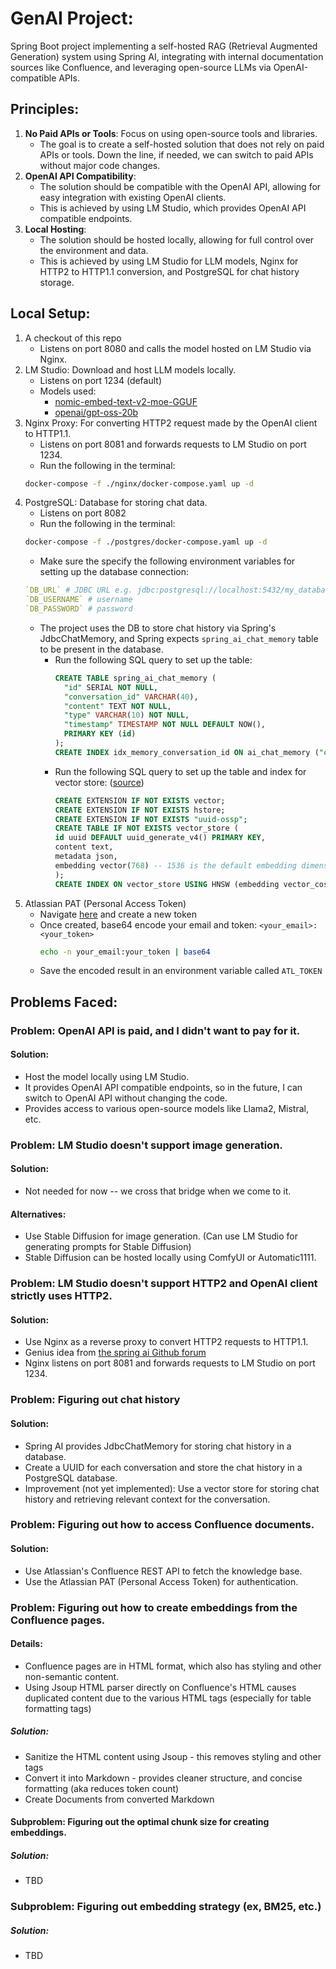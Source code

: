 # GenAI Project:

Spring Boot project implementing a self-hosted RAG (Retrieval Augmented Generation) system using Spring AI, integrating with internal documentation sources like Confluence, and leveraging open-source LLMs via OpenAI-compatible APIs.

## Principles:
1. **No Paid APIs or Tools**: Focus on using open-source tools and libraries.
   - The goal is to create a self-hosted solution that does not rely on paid APIs or tools. Down the line, if needed, we can switch to paid APIs without major code changes.
2. **OpenAI API Compatibility**:
   - The solution should be compatible with the OpenAI API, allowing for easy integration with existing OpenAI clients.
   - This is achieved by using LM Studio, which provides OpenAI API compatible endpoints.
3. **Local Hosting**:
   - The solution should be hosted locally, allowing for full control over the environment and data.
   - This is achieved by using LM Studio for LLM models, Nginx for HTTP2 to HTTP1.1 conversion, and PostgreSQL for chat history storage.

## Local Setup:
1. A checkout of this repo
    - Listens on port 8080 and calls the model hosted on LM Studio via Nginx.
2. LM Studio: Download and host LLM models locally.
   - Listens on port 1234 (default)
   - Models used:
     - [nomic-embed-text-v2-moe-GGUF](https://huggingface.co/nomic-ai/nomic-embed-text-v2-moe-GGUF)
     - [openai/gpt-oss-20b](https://lmstudio.ai/models/openai/gpt-oss-20b)
3. Nginx Proxy: For converting HTTP2 request made by the OpenAI client to HTTP1.1.
    - Listens on port 8081 and forwards requests to LM Studio on port 1234.
    - Run the following in the terminal:
    ```bash
    docker-compose -f ./nginx/docker-compose.yaml up -d
    ```
4. PostgreSQL: Database for storing chat data.
    - Listens on port 8082
    - Run the following in the terminal:
    ```bash
    docker-compose -f ./postgres/docker-compose.yaml up -d
    ```
   - Make sure the specify the following environment variables for setting up the database connection:
    ```yaml
    `DB_URL` # JDBC URL e.g. jdbc:postgresql://localhost:5432/my_database
    `DB_USERNAME` # username
    `DB_PASSWORD` # password
    ```
   - The project uses the DB to store chat history via Spring's JdbcChatMemory, and Spring expects `spring_ai_chat_memory` table to be present in the database.
     - Run the following SQL query to set up the table:
       ```sql
       CREATE TABLE spring_ai_chat_memory (
         "id" SERIAL NOT NULL,
         "conversation_id" VARCHAR(40),
         "content" TEXT NOT NULL,
         "type" VARCHAR(10) NOT NULL,
         "timestamp" TIMESTAMP NOT NULL DEFAULT NOW(),
         PRIMARY KEY (id)
       );
       CREATE INDEX idx_memory_conversation_id ON ai_chat_memory ("conversation_id");
       ```
     - Run the following SQL query to set up the table and index for vector store: ([source](https://docs.spring.io/spring-ai/reference/1.0/api/vectordbs/pgvector.html#_prerequisites))
       ```sql
       CREATE EXTENSION IF NOT EXISTS vector;
       CREATE EXTENSION IF NOT EXISTS hstore;
       CREATE EXTENSION IF NOT EXISTS "uuid-ossp";
       CREATE TABLE IF NOT EXISTS vector_store (
       id uuid DEFAULT uuid_generate_v4() PRIMARY KEY,
       content text,
       metadata json,
       embedding vector(768) -- 1536 is the default embedding dimension
       );
       CREATE INDEX ON vector_store USING HNSW (embedding vector_cosine_ops);
       ```
5. Atlassian PAT (Personal Access Token)
   - Navigate [here](https://id.atlassian.com/manage-profile/security/api-tokens) and create a new token
   - Once created, base64 encode your email and token: `<your_email>:<your_token>`
     ```bash
     echo -n your_email:your_token | base64
     ```
   - Save the encoded result in an environment variable called `ATL_TOKEN`

## Problems Faced:
### Problem: OpenAI API is paid, and I didn't want to pay for it.
#### Solution:
- Host the model locally using LM Studio.
- It provides OpenAI API compatible endpoints, so in the future, I can switch to OpenAI API without changing the code.
- Provides access to various open-source models like Llama2, Mistral, etc.
### Problem: LM Studio doesn't support image generation.
#### Solution:
- Not needed for now -- we cross that bridge when we come to it.
#### Alternatives:
- Use Stable Diffusion for image generation. (Can use LM Studio for generating prompts for Stable Diffusion)
- Stable Diffusion can be hosted locally using ComfyUI or Automatic1111.
### Problem: LM Studio doesn't support HTTP2 and OpenAI client strictly uses HTTP2.
#### Solution:
- Use Nginx as a reverse proxy to convert HTTP2 requests to HTTP1.1.
- Genius idea from [the spring ai Github forum](https://github.com/spring-projects/spring-ai/issues/2441)
- Nginx listens on port 8081 and forwards requests to LM Studio on port 1234.
### Problem: Figuring out chat history
#### Solution:
- Spring AI provides JdbcChatMemory for storing chat history in a database.
- Create a UUID for each conversation and store the chat history in a PostgreSQL database.
- Improvement (not yet implemented): Use a vector store for storing chat history and retrieving relevant context for the conversation.
### Problem: Figuring out how to access Confluence documents.
#### Solution:
- Use Atlassian's Confluence REST API to fetch the knowledge base.
- Use the Atlassian PAT (Personal Access Token) for authentication.
### Problem: Figuring out how to create embeddings from the Confluence pages.
#### Details:
- Confluence pages are in HTML format, which also has styling and other non-semantic content.
- Using Jsoup HTML parser directly on Confluence's HTML causes duplicated content due to the various HTML tags (especially for table formatting tags)
##### Solution:
- Sanitize the HTML content using Jsoup - this removes styling and other tags
- Convert it into Markdown - provides cleaner structure, and concise formatting (aka reduces token count)
- Create Documents from converted Markdown
#### Subproblem: Figuring out the optimal chunk size for creating embeddings.
##### Solution:
- TBD
### Subproblem: Figuring out embedding strategy (ex, BM25, etc.)
##### Solution:
- TBD
